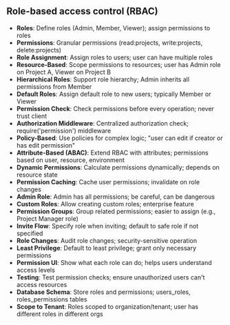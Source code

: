 ## Role-based access control (RBAC)

- **Roles**: Define roles (Admin, Member, Viewer); assign permissions to roles
- **Permissions**: Granular permissions (read:projects, write:projects, delete:projects)
- **Role Assignment**: Assign roles to users; user can have multiple roles
- **Resource-Based**: Scope permissions to resources; user has Admin role on Project A, Viewer on Project B
- **Hierarchical Roles**: Support role hierarchy; Admin inherits all permissions from Member
- **Default Roles**: Assign default role to new users; typically Member or Viewer
- **Permission Check**: Check permissions before every operation; never trust client
- **Authorization Middleware**: Centralized authorization check; require('permission') middleware
- **Policy-Based**: Use policies for complex logic; "user can edit if creator or has edit permission"
- **Attribute-Based (ABAC)**: Extend RBAC with attributes; permissions based on user, resource, environment
- **Dynamic Permissions**: Calculate permissions dynamically; depends on resource state
- **Permission Caching**: Cache user permissions; invalidate on role changes
- **Admin Role**: Admin has all permissions; be careful, can be dangerous
- **Custom Roles**: Allow creating custom roles; enterprise feature
- **Permission Groups**: Group related permissions; easier to assign (e.g., Project Manager role)
- **Invite Flow**: Specify role when inviting; default to safe role if not specified
- **Role Changes**: Audit role changes; security-sensitive operation
- **Least Privilege**: Default to least privilege; grant only necessary permissions
- **Permission UI**: Show what each role can do; helps users understand access levels
- **Testing**: Test permission checks; ensure unauthorized users can't access resources
- **Database Schema**: Store roles and permissions; users_roles, roles_permissions tables
- **Scope to Tenant**: Roles scoped to organization/tenant; user has different roles in different orgs
